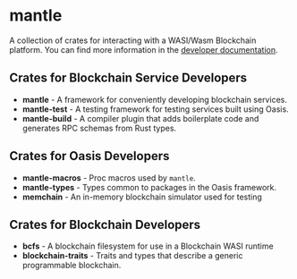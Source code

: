 # mantle

A collection of crates for interacting with a WASI/Wasm Blockchain platform.
You can find more information in the [developer documentation](https://docs.oasiscloud.io).

## Crates for Blockchain Service Developers

* **mantle** - A framework for conveniently developing blockchain services.
* **mantle-test** - A testing framework for testing services built using Oasis.
* **mantle-build** - A compiler plugin that adds boilerplate code and generates RPC schemas from Rust types.

## Crates for Oasis Developers

* **mantle-macros** - Proc macros used by `mantle`.
* **mantle-types** - Types common to packages in the Oasis framework.
* **memchain** - An in-memory blockchain simulator used for testing

## Crates for Blockchain Developers

* **bcfs** - A blockchain filesystem for use in a Blockchain WASI runtime
* **blockchain-traits** - Traits and types that describe a generic programmable blockchain.
